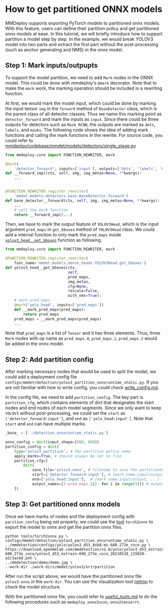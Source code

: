 # How to get partitioned ONNX models

MMDeploy supports exporting PyTorch models to partitioned onnx models. With this feature, users can define their partition policy and get partitioned onnx models at ease. In this tutorial, we will briefly introduce how to support partition a model step by step. In the example, we would break YOLOV3 model into two parts and extract the first part without the post-processing (such as anchor generating and NMS) in the onnx model.

## Step 1: Mark inputs/outpupts

To support the model partition, we need to add `Mark` nodes in the ONNX model. This could be done with mmdeploy's `@mark` decorator. Note that to make the `mark` work, the marking operation should be included in a rewriting function.

At first, we would mark the model input, which could be done by marking the input tensor `img` in the `forward` method of `BaseDetector` class, which is the parent class of all detector classes. Thus we name this marking point as `detector_forward` and mark the inputs as `input`. Since there could be three outputs for detectors such as `Mask RCNN`, the outputs are marked as  `dets`, `labels`, and `masks`. The following code shows the idea of adding mark functions and calling the mark functions in the rewrite. For source code, you could refer to [mmdeploy/codebase/mmdet/models/detectors/single_stage.py](https://github.com/open-mmlab/mmdeploy/blob/4fc8828af84281b62be143012cd9f9dafd1e7cc2/mmdeploy/codebase/mmdet/models/detectors/single_stage.py)

```python
from mmdeploy.core import FUNCTION_REWRITER, mark

@mark(
    'detector_forward', inputs=['input'], outputs=['dets', 'labels', 'masks'])
def __forward_impl(ctx, self, img, img_metas=None, **kwargs):
    ...


@FUNCTION_REWRITER.register_rewriter(
    'mmdet.models.detectors.base.BaseDetector.forward')
def base_detector__forward(ctx, self, img, img_metas=None, **kwargs):
    ...
    # call the mark function
    return __forward_impl(...)
```

Then, we have to mark the output feature of `YOLOV3Head`, which is the input argument `pred_maps` in `get_bboxes` method of `YOLOV3Head` class. We could add a internal function to only mark the `pred_maps` inside [`yolov3_head__get_bboxes`](https://github.com/open-mmlab/mmdeploy/blob/4fc8828af84281b62be143012cd9f9dafd1e7cc2/mmdeploy/codebase/mmdet/models/dense_heads/yolo_head.py#L16) function as following.

```python
from mmdeploy.core import FUNCTION_REWRITER, mark

@FUNCTION_REWRITER.register_rewriter(
    func_name='mmdet.models.dense_heads.YOLOV3Head.get_bboxes')
def yolov3_head__get_bboxes(ctx,
                            self,
                            pred_maps,
                            img_metas,
                            cfg=None,
                            rescale=False,
                            with_nms=True):
    # mark pred_maps
    @mark('yolo_head', inputs=['pred_maps'])
    def __mark_pred_maps(pred_maps):
        return pred_maps
    pred_maps = __mark_pred_maps(pred_maps)
    ...
```

Note that `pred_maps` is a list of `Tensor` and it has three elements. Thus, three `Mark` nodes with op name as `pred_maps.0`, `pred_maps.1`, `pred_maps.2` would be added in the onnx model.

## Step 2: Add partition config

After marking necessary nodes that would be used to split the model, we could add a deployment config file `configs/mmdet/detection/yolov3_partition_onnxruntime_static.py`. If you are not familiar with how to write config, you could check [write_config.md](../02-how-to-run/write_config.md).

In the config file, we need to add `partition_config`. The key part is `partition_cfg`, which contains elements of dict that designates the start nodes and end nodes of each model segments. Since we only want to keep `YOLOV3` without post-processing, we could set the `start` as `['detector_forward:input']`, and `end` as `['yolo_head:input']`. Note that `start` and `end` can have multiple marks.

```python
_base_ = ['./detection_onnxruntime_static.py']

onnx_config = dict(input_shape=[608, 608])
partition_config = dict(
    type='yolov3_partition', # the partition policy name
    apply_marks=True, # should always be set to True
    partition_cfg=[
        dict(
            save_file='yolov3.onnx', # filename to save the partitioned onnx model
            start=['detector_forward:input'], # [mark_name:input/output, ...]
            end=['yolo_head:input'],  # [mark_name:input/output, ...]
            output_names=[f'pred_maps.{i}' for i in range(3)]) # output names
    ])

```

## Step 3: Get partitioned onnx models

Once we have marks of nodes and the deployment config with `parition_config` being set properly, we could use the [tool](../02-how-to-run/useful_tools.md) `torch2onnx` to export the model to onnx and get the partition onnx files.

```shell
python tools/torch2onnx.py \
configs/mmdet/detection/yolov3_partition_onnxruntime_static.py \
../mmdetection/configs/yolo/yolov3_d53_8xb8-ms-608-273e_coco.py \
https://download.openmmlab.com/mmdetection/v2.0/yolo/yolov3_d53_mstrain-608_273e_coco/yolov3_d53_mstrain-608_273e_coco_20210518_115020-a2c3acb8.pth \
../mmdetection/demo/demo.jpg \
--work-dir ./work-dirs/mmdet/yolov3/ort/partition
```

After run the script above, we would have the partitioned onnx file `yolov3.onnx` in the `work-dir`. You can use the visualization tool [netron](https://netron.app/) to check the model structure.

With the partitioned onnx file, you could refer to [useful_tools.md](../02-how-to-run/useful_tools.md) to do the following procedures such as `mmdeploy_onnx2ncnn`, `onnx2tensorrt`.
